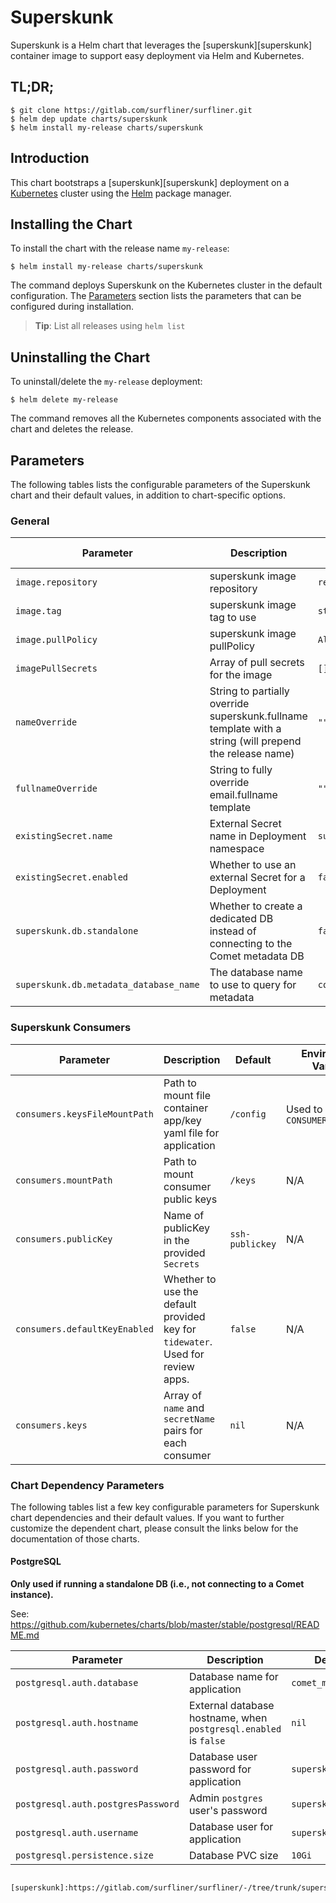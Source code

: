 # Superskunk

Superskunk is a Helm chart that leverages the [superskunk][superskunk] container
image to support easy deployment via Helm and Kubernetes.


## TL;DR;

```console
$ git clone https://gitlab.com/surfliner/surfliner.git
$ helm dep update charts/superskunk
$ helm install my-release charts/superskunk
```

## Introduction

This chart bootstraps a [superskunk][superskunk] deployment on a [Kubernetes](http://kubernetes.io) cluster using the [Helm](https://helm.sh) package manager.

## Installing the Chart
To install the chart with the release name `my-release`:

```console
$ helm install my-release charts/superskunk
```

The command deploys Superskunk on the Kubernetes cluster in the default configuration. The [Parameters](#parameters) section lists the parameters that can be configured during installation.

> **Tip**: List all releases using `helm list`

## Uninstalling the Chart

To uninstall/delete the `my-release` deployment:

```console
$ helm delete my-release
```

The command removes all the Kubernetes components associated with the chart and deletes the release.

## Parameters

The following tables lists the configurable parameters of the Superskunk chart and their default values, in addition to chart-specific options.

### General

| Parameter | Description | Default | Environment Variable |
| --------- | ----------- | ------- | -------------------- |
| `image.repository` | superskunk image repository | `registry.gitlab.com/surfliner/surfliner/superskunk` | N/A |
| `image.tag` |  superskunk image tag to use | `stable` | N/A |
| `image.pullPolicy` | superskunk image pullPolicy | `Always` | N/A |
| `imagePullSecrets` | Array of pull secrets for the image | `[]` | N/A |
| `nameOverride` | String to partially override superskunk.fullname template with a string (will prepend the release name) | `""` | N/A |
| `fullnameOverride` | String to fully override email.fullname template | `""` | N/A |
| `existingSecret.name` | External Secret name in Deployment namespace | `superskunk` | N/A |
| `existingSecret.enabled` | Whether to use an external Secret for a Deployment | `false` | N/A |
| `superskunk.db.standalone` | Whether to create a dedicated DB instead of connecting to the Comet metadata DB | `false` | N/A |
| `superskunk.db.metadata_database_name` | The database name to use to query for metadata | `comet_metadata` | N/A |

### Superskunk Consumers

| Parameter | Description | Default | Environment Variable |
| --------- | ----------- | ------- | -------------------- |
| `consumers.keysFileMountPath` | Path to mount file container app/key yaml file for application| `/config` | Used to populate `CONSUMER_KEYS_FILE` |
| `consumers.mountPath` | Path to mount consumer public keys | `/keys` | N/A |
| `consumers.publicKey` | Name of publicKey in the provided `Secrets` | `ssh-publickey` | N/A |
| `consumers.defaultKeyEnabled` | Whether to use the default provided key for `tidewater`. Used for review apps. | `false` | N/A |
| `consumers.keys` | Array of `name` and `secretName` pairs for each consumer | `nil` | N/A |

### Chart Dependency Parameters

The following tables list a few key configurable parameters for Superskunk chart dependencies and their default values. If you want to further customize the dependent chart, please consult the links below for the documentation of those charts.

#### PostgreSQL

**Only used if running a standalone DB (i.e., not connecting to a Comet instance).**

See: https://github.com/kubernetes/charts/blob/master/stable/postgresql/README.md

| Parameter | Description | Default | Environment Variable |
| --------- | ----------- | ------- | -------------------- |
| `postgresql.auth.database` | Database name for application | `comet_metadata` | `METADATA_DATABASE_NAME` |
| `postgresql.auth.hostname` | External database hostname, when `postgresql.enabled` is `false` | `nil` | `POSTGRES_HOST` |
| `postgresql.auth.password` | Database user password for application | `superskunk_pass` | `POSTGRES_PASSWORD` |
| `postgresql.auth.postgresPassword` | Admin `postgres` user's password | `superskunk_admin` | `POSTGRES_ADMIN_PASSWORD` |
| `postgresql.auth.username` | Database user for application | `superskunk` | `POSTGRES_USER` |
| `postgresql.persistence.size` | Database PVC size | `10Gi` | N/A |
```

[superskunk]:https://gitlab.com/surfliner/surfliner/-/tree/trunk/superskunk
